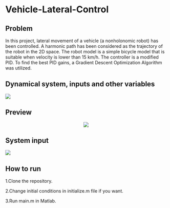 # Vehicle-Lateral-Control
## Problem
In this project, lateral movement of a vehicle (a nonholonomic robot) has been controlled. A harmonic path has been considered as the trajectory of the robot in the 2D space. The robot model is a simple bicycle model that is suitable when velocity is lower than 15 km/h. The controller is a modified PID. To find the best PID gains, a Gradient Descent Optimization Algorithm was utilized.


## Dynamical system, inputs and other variables
<div align="left">
  <img src="https://github.com/MustafaLotfi/Vehicle-Lateral-Control/blob/main/docs/images/1.png">
</div>

## Preview
<div align="center">
  <img src="https://github.com/MustafaLotfi/Vehicle-Lateral-Control/blob/main/docs/images/2.gif">
</div>

## System input
<div align="left">
  <img src="https://github.com/MustafaLotfi/Vehicle-Lateral-Control/blob/main/docs/images/3.jpg">
</div>

## How to run
1.Clone the repository.

2.Change initial conditions in initialize.m file if you want.

3.Run main.m in Matlab.
